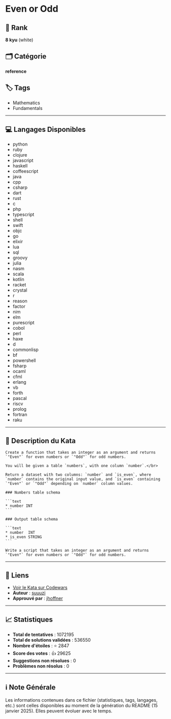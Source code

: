 # Even or Odd

## 🏅 Rank
**8 kyu** (white)

## 🗂️ Catégorie
**reference**

## 🏷️ Tags
- Mathematics
- Fundamentals

---

## 💻 Langages Disponibles
- python
- ruby
- clojure
- javascript
- haskell
- coffeescript
- java
- cpp
- csharp
- dart
- rust
- c
- php
- typescript
- shell
- swift
- objc
- go
- elixir
- lua
- sql
- groovy
- julia
- nasm
- scala
- kotlin
- racket
- crystal
- r
- reason
- factor
- nim
- elm
- purescript
- cobol
- perl
- haxe
- d
- commonlisp
- bf
- powershell
- fsharp
- ocaml
- cfml
- erlang
- vb
- forth
- pascal
- riscv
- prolog
- fortran
- raku

---

## 📜 Description du Kata

~~~if-not:sql,shell
Create a function that takes an integer as an argument and returns `"Even"` for even numbers or `"Odd"` for odd numbers.
~~~

~~~if:sql
You will be given a table `numbers`, with one column `number`.</br>

Return a dataset with two columns: `number` and `is_even`, where `number` contains the original input value, and `is_even` containing `"Even"` or `"Odd"` depending on `number` column values.

### Numbers table schema

```text
* number INT
```

### Output table schema

```text
* number  INT
* is_even STRING
```
~~~

~~~if:shell
Write a script that takes an integer as an argument and returns `"Even"` for even numbers or `"Odd"` for odd numbers.
~~~


---

## 🔗 Liens
- [Voir le Kata sur Codewars](https://www.codewars.com/kata/53da3dbb4a5168369a0000fe)
- **Auteur** : [suuuzi](https://www.codewars.com/users/suuuzi)
- **Approuvé par** : [jhoffner](https://www.codewars.com/users/jhoffner)

---

## 📈 Statistiques
- **Total de tentatives** : 1072195
- **Total de solutions validées** : 536550
- **Nombre d'étoiles** : ⭐ 2847
- **Score des votes** : 👍 29625
- **Suggestions non résolues** : 0
- **Problèmes non résolus** : 0

---

## ℹ️ Note Générale
Les informations contenues dans ce fichier (statistiques, tags, langages, etc.) sont celles disponibles au moment de la génération du README (15 janvier 2025). Elles peuvent évoluer avec le temps.

